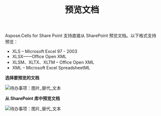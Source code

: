 ﻿---
title: 预览文档
type: docs
weight: 40
url: /zh/sharepoint/previewing-document/
---
Aspose.Cells for Share Point 支持直接从 SharePoint 预览文档。以下格式支持预览：

- XLS – Microsoft Excel 97 - 2003
- XLSX——Office Open XML
- XLSM、XLTX、XLTM – Office Open XML
- XML – Microsoft Excel SpreadsheetML

**选择要预览的文档** 

![待办事项：图片_替代_文本](previewing-document_1.png)



**从 SharePoint 库中预览文档** 

![待办事项：图片_替代_文本](previewing-document_2.png)



